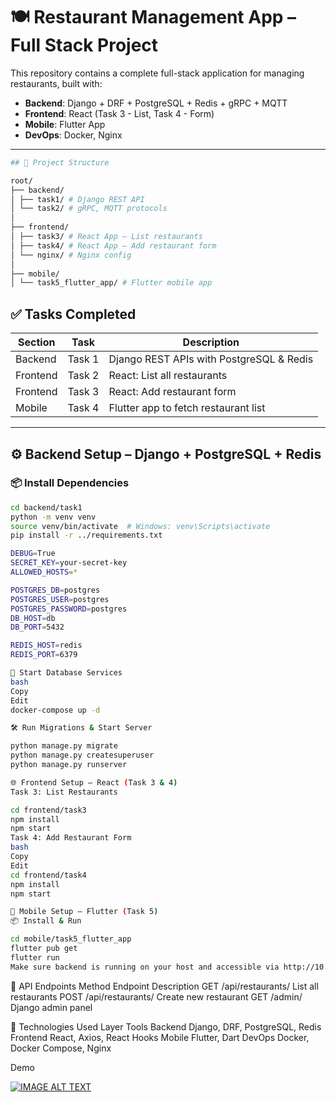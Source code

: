 # 🍽️ Restaurant Management App – Full Stack Project

This repository contains a complete full-stack application for managing restaurants, built with:

- **Backend**: Django + DRF + PostgreSQL + Redis + gRPC + MQTT
- **Frontend**: React (Task 3 - List, Task 4 - Form)
- **Mobile**: Flutter App
- **DevOps**: Docker, Nginx

---
```bash
## 📁 Project Structure

root/
├── backend/
│ ├── task1/ # Django REST API
│ └── task2/ # gRPC, MQTT protocols
│
├── frontend/
│ ├── task3/ # React App – List restaurants
│ ├── task4/ # React App – Add restaurant form
│ └── nginx/ # Nginx config
│
├── mobile/
│ └── task5_flutter_app/ # Flutter mobile app
```

## ✅ Tasks Completed

| Section     | Task                          | Description                                       |
|-------------|-------------------------------|---------------------------------------------------|
| Backend     | Task 1                        | Django REST APIs with PostgreSQL & Redis         |
| Frontend    | Task 2                        | React: List all restaurants                      |
| Frontend    | Task 3                        | React: Add restaurant form                       |
| Mobile      | Task 4                        | Flutter app to fetch restaurant list             |

---

## ⚙️ Backend Setup – Django + PostgreSQL + Redis

### 📦 Install Dependencies

```bash
cd backend/task1
python -m venv venv
source venv/bin/activate  # Windows: venv\Scripts\activate
pip install -r ../requirements.txt
```
```bash
DEBUG=True
SECRET_KEY=your-secret-key
ALLOWED_HOSTS=*
```

```bash
POSTGRES_DB=postgres
POSTGRES_USER=postgres
POSTGRES_PASSWORD=postgres
DB_HOST=db
DB_PORT=5432

REDIS_HOST=redis
REDIS_PORT=6379
```
```bash
🐳 Start Database Services
bash
Copy
Edit
docker-compose up -d

```
```bash
🛠 Run Migrations & Start Server

python manage.py migrate
python manage.py createsuperuser
python manage.py runserver

```
```bash
🌐 Frontend Setup – React (Task 3 & 4)
Task 3: List Restaurants

cd frontend/task3
npm install
npm start
Task 4: Add Restaurant Form
bash
Copy
Edit
cd frontend/task4
npm install
npm start
```
```bash
📱 Mobile Setup – Flutter (Task 5)
📦 Install & Run

cd mobile/task5_flutter_app
flutter pub get
flutter run
Make sure backend is running on your host and accessible via http://10.0.2.2:8000 (for Android emulator).
```

📄 API Endpoints
Method	Endpoint	Description
GET	/api/restaurants/	List all restaurants
POST	/api/restaurants/	Create new restaurant
GET	/admin/	Django admin panel


🧠 Technologies Used
Layer	Tools
Backend	Django, DRF, PostgreSQL, Redis
Frontend	React, Axios, React Hooks
Mobile	Flutter, Dart
DevOps	Docker, Docker Compose, Nginx

Demo

[![IMAGE ALT TEXT](https://drive.google.com/file/d/1FgJOpkAu1Pi2opNv4LXmutq5wxzf8oMZ/view?usp=sharing)](https://drive.google.com/file/d/1T4cq2H7UwBtpvjyErm2NaBJpfH4wgQEy/view?usp=sharing "Demo")